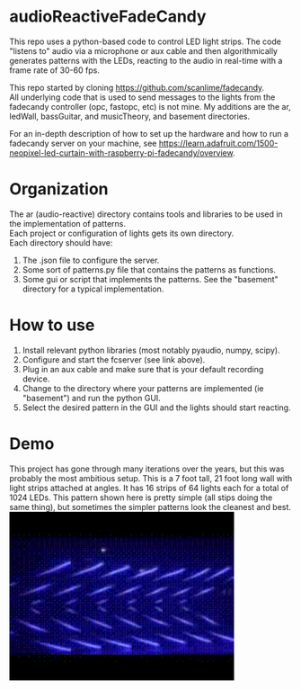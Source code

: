 # audioReactiveFadeCandy
This repo uses a python-based code to control LED light strips.  The code "listens to" audio via a microphone or aux cable and then algorithmically generates patterns with the LEDs, reacting to the audio in real-time with a frame rate of 30-60 fps.    

This repo started by cloning https://github.com/scanlime/fadecandy.  
All underlying code that is used to send messages to the lights from the fadecandy controller (opc, fastopc, etc) is not mine.
My additions are the ar, ledWall, bassGuitar, and musicTheory, and basement directories.  

For an in-depth description of how to set up the hardware and how to run a fadecandy server on your machine, see https://learn.adafruit.com/1500-neopixel-led-curtain-with-raspberry-pi-fadecandy/overview.

# Organization
The ar (audio-reactive) directory contains tools and libraries to be used in the implementation of patterns.  
Each project or configuration of lights gets its own directory.  
Each directory should have:  
1. The .json file to configure the server.  
2. Some sort of patterns.py file that contains the patterns as functions.  
3. Some gui or script that implements the patterns.
See the "basement" directory for a typical implementation.  

# How to use
1. Install relevant python libraries (most notably pyaudio, numpy, scipy).  
2. Configure and start the fcserver (see link above).  
3. Plug in an aux cable and make sure that is your default recording device.  
4. Change to the directory where your patterns are implemented (ie "basement") and run the python GUI.   
5. Select the desired pattern in the GUI and the lights should start reacting.   

# Demo
This project has gone through many iterations over the years, but this was probably the most ambitious setup.  This is a 7 foot tall, 21 foot long wall with light strips attached at angles.  It has 16 strips of 64 lights each for a total of 1024 LEDs.  This pattern shown here is pretty simple (all stips doing the same thing), but sometimes the simpler patterns look the cleanest and best.  
<img src="./wall_demo.gif" width="400" height="300" />
